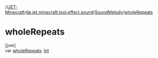 //[JET-Minecraft](../../../index.md)/[de.jet.minecraft.tool.effect.sound](../index.md)/[SoundMelody](index.md)/[wholeRepeats](whole-repeats.md)

# wholeRepeats

[jvm]\
var [wholeRepeats](whole-repeats.md): [Int](https://kotlinlang.org/api/latest/jvm/stdlib/kotlin/-int/index.html)
